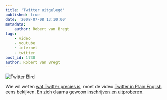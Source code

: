 ```yaml
---
title: 'Twitter uitgelegd'
published: true
date: '2008-07-08 13:10:00'
metadata:
    author: Robert van Bregt
tags:
    - video
    - youtube
    - internet
    - twitter
post_id: 1730
author: Robert van Bregt
---
```


![Twitter Bird](/images/2008/05/twitter-bird.gif?w=128)

Wie wil weten [wat Twitter precies is](http://breggologisch.wordpress.com/2008/02/06/twitter-is-top/), moet de video [Twitter in Plain English](http://www.commoncraft.com/Twitter) eens bekijken. En zich daarna gewoon [inschrijven en uitproberen](http://twitter.com/signup).

 